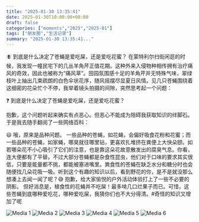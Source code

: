 ```yaml
---
title: "2025-01-30 13:35:41"
date: 2025-01-30T10:00:00+08:00
draft: false
categories: ["moments","2025","2025-01"]
tags: ["朋友圈","生活记录"]
summary: "2025-01-30 13:35:41..."
---
```


🪰 到底是什么决定了苍蝇是爱吃屎，还是爱吃花蜜？
​
在蒙特利尔扫街闲逛的时候，我发现一幢民宅下的几丛羊角芹正值花期。这种外来入侵物种相传拥有治疗痛风的奇效，因此也被称为“痛风草”。田园氛围感十足的羊角芹并无特殊气味，翠绿枝叶上抽出几束疏朗的白色伞状花序，随风摇摆尽显夏日风情。见几只苍蝇围绕着这细密的花朵忙个不停，我举着镜头拍摄的间隙，突然思考起一个问题：

❓ 到底是什么决定了苍蝇是爱吃屎，还是爱吃花蜜？

抱歉，这个问题听起来确实有点恶心。但恶心不能成为阻碍我获取知识的绊脚石。于是我去随手翻阅了一些网络百科：

​😃 哦，原来是品种问题。
​
一些品种的苍蝇，如花蝇，会偏好吸食花粉和花蜜；而一些品种的苍蝇，如家蝇，哪臭就往哪里钻，更喜欢扎堆挤在粪便上大快朵颐。如若哪朵花不小心吸引了它们的注意，也是靠这朵花故意散发出的腐臭气息。你看，连大便都有了平替。
​
不过大部分苍蝇都是杂食性昆虫，他们对于口味的要求其实很低，只要是能量都不挑，都能被塞进嘴里。粪食性的苍蝇在缺乏水分和糖分时也会随便找几朵花吸一吸。听到这个有趣的知识以后，看到野花的你，是不是就没那么想凑上去闻一闻了呢？😅 抱歉，给大家愉悦的户外活动体验打上了一些不必要的阴影。
​
但​好消息是，植食性的花蝇并不吃屎！最多啃几口烂果子而已。可惜，这些苍蝇到底哪种爱吃花，哪种爱吃屎，我猜你们也不大分得清。
​
​#奇怪的知识又增加了呢

![Media 1](/Moments/photos/2025-01-30/202501301335410.jpg)
![Media 2](/Moments/photos/2025-01-30/202501301335411.jpg)
![Media 3](/Moments/photos/2025-01-30/202501301335412.jpg)
![Media 4](/Moments/photos/2025-01-30/202501301335413.jpg)
![Media 5](/Moments/photos/2025-01-30/202501301335414.jpg)
![Media 6](/Moments/photos/2025-01-30/202501301335415.jpg)

